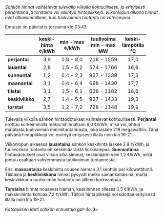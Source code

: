 *Sähkön hinnat vaihtelevat tulevalla viikolla kohtuullisesti, ja erityisesti perjantaina ja torstaina voi esiintyä hintapiikkejä. Viikonlopun aikana hinnat ovat alhaisimmillaan, kun tuulivoiman tuotanto on vahvempaa.*

Ennuste on päivitetty torstaina klo 03:43.

|             | keski-<br>hinta<br>¢/kWh | min - max<br>¢/kWh | tuulivoima<br>min - max<br>MW | keski-<br>lämpötila<br>°C |
|:-------------|:----------------:|:----------------:|:-------------:|:-------------:|
| **perjantai**  | 3,9             | 0,8 - 8,0        | 218 - 1559    | 17,0          |
| **lauantai**  | 2,8             | 1,5 - 5,2        | 574 - 1766    | 16,8          |
| **sunnuntai** | 1,2             | 0,4 - 2,3        | 937 - 1338    | 17,3          |
| **maanantai** | 3,1             | 0,4 - 6,4        | 698 - 1430    | 17,7          |
| **tiistai**   | 3,1             | 1,5 - 6,1        | 636 - 1182    | 18,6          |
| **keskiviikko** | 2,7             | 1,4 - 5,5        | 937 - 1433    | 19,3          |
| **torstai**   | 3,5             | 1,2 - 7,2        | 728 - 1148    | 19,9          |

Tulevalla viikolla sähkön hintaodotukset vaihtelevat kohtuullisesti. **Perjantai** erottuu korkeimmalla maksimihinnallaan 8,0 ¢/kWh, mikä voi johtua matalasta tuulivoiman minimituotannosta, joka laskee 218 megawattiin. Tänä päivänä hintapiikkejä voi esiintyä erityisesti illalla noin klo 19-21.

Viikonlopun alkaessa **lauantaina** sähkön keskihinta laskee 2,8 ¢/kWh, ja tuulivoiman tuotanto on keskimääräistä korkeampaa. **Sunnuntaina** hintaodotukset ovat viikon alhaisimmat, keskimäärin vain 1,2 ¢/kWh, mikä johtuu osaltaan vahvemmasta tuulivoiman tuotannosta.

Ensi **maanantaina** keskihinta nousee hieman 3,1 senttiin per kilowattitunti. Tiistaina ja **keskiviikkona** hinnat pysyvät melko samankaltaisina, mutta keskiviikkona tuulivoiman tuotanto on jälleen korkeampaa.

**Torstaina** hinnat nousevat hieman, keskihinnan ollessa 3,5 ¢/kWh, ja maksimihinta kohoaa 7,2 ¢/kWh. Tällöin hintapiikkejä voi odottaa erityisesti illalla noin klo 19-21.

*Katsauksen laati sähkön ennustaja gpt-4o.* 🌬️
